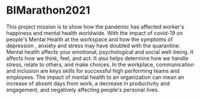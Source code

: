 # BIMarathon2021
This project mission is to show how the pandemic has affected worker's happiness and mental health worldwide.
With the impact of covid-19 on people's Mental Health at the workspace and how the symptoms of depression , anxiety and stress may have doubled with the quarantine. 
Mental health affects your emotional, psychological and social well-being. It affects how we think, feel, and act. It also helps determine how we handle stress, relate to others, and make choices. In the workplace, communication and inclusion are keys skills for successful high performing teams and employees. The impact of mental health to an organization can mean an increase of absent days from work, a decrease in productivity and engagement, and negatively affecting people's personal lives.
